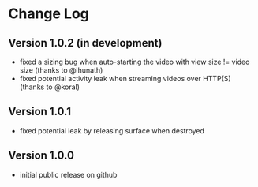 Change Log
==========

Version 1.0.2 (in development)
------------------------------

 * fixed a sizing bug when auto-starting the video with view size != video size (thanks to @lhunath)
 * fixed potential activity leak when streaming videos over HTTP(S) (thanks to @koral)

Version 1.0.1
-------------

 * fixed potential leak by releasing surface when destroyed

Version 1.0.0
-------------

 * initial public release on github
